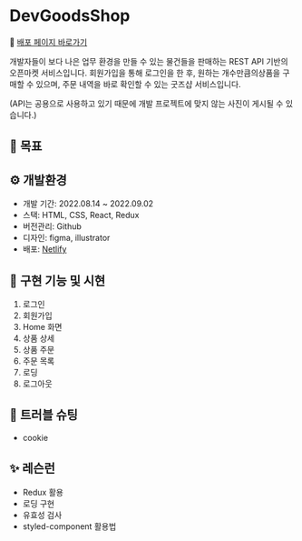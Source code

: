 # DevGoodsShop
🔗 <a href="https://idyllic-babka-c6a5bf.netlify.app/#/">배포 페이지 바로가기</a>

개발자들이 보다 나은 업무 환경을 만들 수 있는 물건들을 판매하는 REST API 기반의 오픈마켓 서비스입니다. 회원가입을 통해 로그인을 한 후, 원하는 개수만큼의상품을 구매할 수 있으며, 주문 내역을 바로 확인할 수 있는 굿즈샵 서비스입니다. 

(API는 공용으로 사용하고 있기 때문에 개발 프로젝트에 맞지 않는 사진이 게시될 수 있습니다.)

## 🎣 목표

## ⚙ 개발환경 
- 개발 기간: 2022.08.14 ~ 2022.09.02
- 스택: HTML, CSS, React, Redux
- 버전관리: Github
- 디자인: figma, illustrator
- 배포: <a href="https://idyllic-babka-c6a5bf.netlify.app/#/">Netlify</a> 


## 🛒 구현 기능 및 시현 
1. 로그인
2. 회원가입
3. Home 화면 
4. 상품 상세  
5. 상품 주문 
6. 주문 목록 
7. 로딩
8. 로그아웃

## 🔫 트러블 슈팅 
- cookie 

## ✨ 레슨런
- Redux 활용 
- 로딩 구현
- 유효성 검사
- styled-component 활용법
